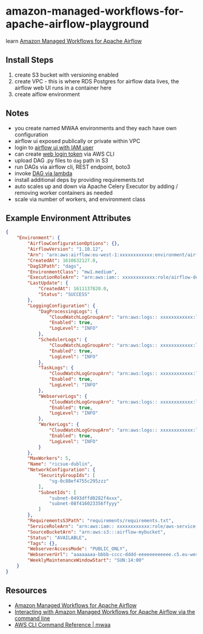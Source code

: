 # amazon-managed-workflows-for-apache-airflow-playground

learn [Amazon Managed Workflows for Apache Airflow](https://docs.aws.amazon.com/mwaa/index.html)

## Install Steps

1. create S3 bucket with versioning enabled
2. create VPC - this is where RDS Postgres for airflow data lives, the airflow web UI runs in a container here
3. create aiflow environment

## Notes

* you create named MWAA environments and they each have own configuration
* airflow ui exposed publically or private within VPC
* login to [airflow ui with IAM user](https://docs.aws.amazon.com/mwaa/latest/userguide/access-airflow-ui.html)
* can create [web login token](https://docs.aws.amazon.com/mwaa/latest/userguide/access-airflow-ui.html#call-mwaa-apis-web) via AWS CLI
* upload DAG .py files to `dag` path in S3
* run DAGs via airflow cli, REST endpoint, boto3
* invoke [DAG via lambda](https://docs.aws.amazon.com/mwaa/latest/userguide/samples-lambda.html)
* install additional deps by providing requirements.txt
* auto scales up and down via Apache Celery Executor by adding / removing worker containers as needed
* scale via number of workers, and environment class

## Example Environment Attributes

```json
{
    "Environment": {
        "AirflowConfigurationOptions": {},
        "AirflowVersion": "1.10.12",
        "Arn": "arn:aws:airflow:eu-west-1:xxxxxxxxxxxx:environment/airflow-blogpost-dublin",
        "CreatedAt": 1610632127.0,
        "DagS3Path": "dags",
        "EnvironmentClass": "mw1.medium",
        "ExecutionRoleArn": "arn:aws:iam:: xxxxxxxxxxxx:role/airflow-demo-mwaa-eks-iamrole",
        "LastUpdate": {
            "CreatedAt": 1611137820.0,
            "Status": "SUCCESS"
        },
        "LoggingConfiguration": {
            "DagProcessingLogs": {
                "CloudWatchLogGroupArn": "arn:aws:logs:: xxxxxxxxxxxx:log-group:airflow-ricsue-dublin-DAGProcessing",
                "Enabled": true,
                "LogLevel": "INFO"
            },
            "SchedulerLogs": {
                "CloudWatchLogGroupArn": "arn:aws:logs:: xxxxxxxxxxxx:log-group:airflow-ricsue-dublin-Scheduler",
                "Enabled": true,
                "LogLevel": "INFO"
            },
            "TaskLogs": {
                "CloudWatchLogGroupArn": "arn:aws:logs:: xxxxxxxxxxxx:log-group:airflow-ricsue-dublin-Task",
                "Enabled": true,
                "LogLevel": "INFO"
            },
            "WebserverLogs": {
                "CloudWatchLogGroupArn": "arn:aws:logs:: xxxxxxxxxxxx:log-group:airflow-ricsue-dublin-WebServer",
                "Enabled": true,
                "LogLevel": "INFO"
            },
            "WorkerLogs": {
                "CloudWatchLogGroupArn": "arn:aws:logs:: xxxxxxxxxxxx:log-group:airflow-ricsue-dublin-Worker",
                "Enabled": true,
                "LogLevel": "INFO"
            }
        },
        "MaxWorkers": 5,
        "Name": "ricsue-dublin",
        "NetworkConfiguration": {
            "SecurityGroupIds": [
                "sg-0c88ef4755c295zzz"
            ],
            "SubnetIds": [
                "subnet-0493dffd0282f4xxx",
                "subnet-08f416023356ffyyy"
            ]
        },
        "RequirementsS3Path": "requirements/requirements.txt",
        "ServiceRoleArn": "arn:aws:iam:: xxxxxxxxxxxx:role/aws-service-role/airflow.amazonaws.com/AWSServiceRoleForAmazonMWAA",
        "SourceBucketArn": "arn:aws:s3:::airflow-mybucket",
        "Status": "AVAILABLE",
        "Tags": {},
        "WebserverAccessMode": "PUBLIC_ONLY",
        "WebserverUrl": "aaaaaaaa-bbbb-cccc-dddd-eeeeeeeeeeee.c5.eu-west-1.airflow.amazonaws.com",
        "WeeklyMaintenanceWindowStart": "SUN:14:00"
    }
}
```

## Resources

* [Amazon Managed Workflows for Apache Airflow](https://docs.aws.amazon.com/mwaa/index.html)
* [Interacting with Amazon Managed Workflows for Apache Airflow via the command line](https://dev.to/aws/interacting-with-amazon-managed-workflows-for-apache-airflow-via-the-command-line-4e91)
* [AWS CLI Command Reference | mwaa](https://awscli.amazonaws.com/v2/documentation/api/latest/reference/mwaa/index.html)
